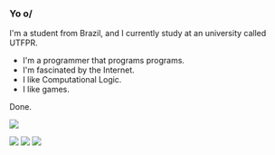 ### Yo o/

I'm a student from Brazil, and I currently study at an university called UTFPR.


- I'm a programmer that programs programs.
- I'm fascinated by the Internet.
- I like Computational Logic.
- I like games.


Done.

[![](https://img.shields.io/badge/linkedin-%230077B5.svg?style=for-the-badge&logo=linkedin)](https://www.linkedin.com/in/vitor-batista-308696251/)

<img src="https://github-readme-stats.vercel.app/api?username=VectorBatesta&show_icons=true&theme=dark"/>
<img src="https://github-readme-stats.vercel.app/api/top-langs?username=VectorBatesta&theme=dark"/>
<img src="https://github-readme-streak-stats.herokuapp.com/?user=VectorBatesta&theme=dark"/>
